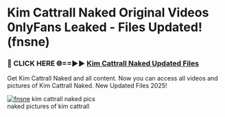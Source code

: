 # Kim Cattrall Naked Original Videos 0nlyFans Leaked - Files Updated! (fnsne)

<h3>🔴 CLICK HERE 🌐==►► <a href="https://tinyurl.com/yckcrads" rel="nofollow">Kim Cattrall Naked Updated Files</a></h3>

Get Kim Cattrall Naked and all content. Now you can access all videos and pictures of Kim Cattrall Naked. New Updated Files 2025!

[![fnsne](https://i.imgur.com/hpKpOFt.gif)](https://tinyurl.com/yckcrads)
kim cattrall naked pics<br>
naked pictures of kim cattrall